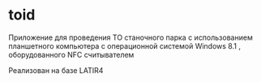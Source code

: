 # toid
Приложение для проведения ТО станочного парка с использованием планшетного компьютера с операционной системой Windows 8.1 , оборудованного NFC считывателем

Реализован на базе LATIR4
